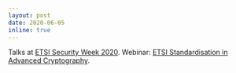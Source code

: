 ```yaml
---
layout: post
date: 2020-06-05
inline: true
---
```


Talks at <a href="https://www.etsi.org/events/1653-etsi-security-week-2020" target="_blank" rel="noopener">ETSI Security Week 2020</a>. Webinar: <a href="https://www.brighttalk.com/webcast/12761/409316" target="_blank" rel="noopener">ETSI Standardisation in Advanced Cryptography</a>.